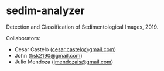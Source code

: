 # sedim-analyzer
Detection and Classification of Sedimentological Images, 2019.

Collaborators:
- Cesar Castelo (cesar.castelo@gmail.com)
- John (fisk2190@gmail.com)
- Julio Mendoza (jmendozais@gmail.com)

